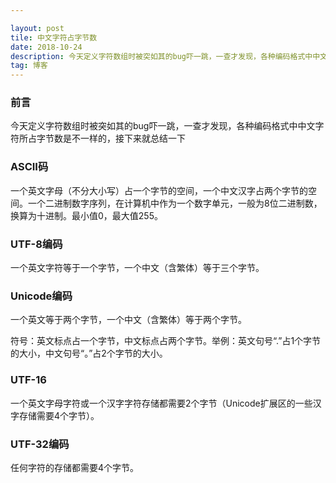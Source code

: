 ```yaml
---

layout: post
tile: 中文字符占字节数
date: 2018-10-24
description: 今天定义字符数组时被突如其的bug吓一跳，一查才发现，各种编码格式中中文字符所占字节数是不一样的
tag: 博客
---
```


### 前言

今天定义字符数组时被突如其的bug吓一跳，一查才发现，各种编码格式中中文字符所占字节数是不一样的，接下来就总结一下



### ASCII码

一个英文字母（不分大小写）占一个字节的空间，一个中文汉字占两个字节的空间。一个二进制数字序列，在计算机中作为一个数字单元，一般为8位二进制数，换算为十进制。最小值0，最大值255。



### UTF-8编码

一个英文字符等于一个字节，一个中文（含繁体）等于三个字节。



### Unicode编码

一个英文等于两个字节，一个中文（含繁体）等于两个字节。

符号：英文标点占一个字节，中文标点占两个字节。举例：英文句号“.”占1个字节的大小，中文句号“。”占2个字节的大小。



### UTF-16

一个英文字母字符或一个汉字字符存储都需要2个字节（Unicode扩展区的一些汉字存储需要4个字节）。



### UTF-32编码

任何字符的存储都需要4个字节。


